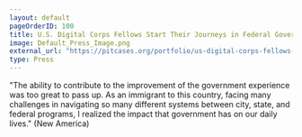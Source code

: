 ```yaml
---
layout: default
pageOrderID: 100
title: U.S. Digital Corps Fellows Start Their Journeys in Federal Government
image: Default_Press_Image.png
external_url: "https://pitcases.org/portfolio/us-digital-corps-fellows-start-their-journeys-in-federal-government/"
type: Press
---
```



"The ability to contribute to the improvement of the government experience was too great to pass up. As an immigrant to this country, facing many challenges in navigating so many different systems between city, state, and federal programs, I realized the impact that government has on our daily lives." (New America)

